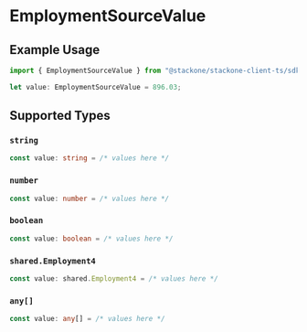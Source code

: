 # EmploymentSourceValue

## Example Usage

```typescript
import { EmploymentSourceValue } from "@stackone/stackone-client-ts/sdk/models/shared";

let value: EmploymentSourceValue = 896.03;
```

## Supported Types

### `string`

```typescript
const value: string = /* values here */
```

### `number`

```typescript
const value: number = /* values here */
```

### `boolean`

```typescript
const value: boolean = /* values here */
```

### `shared.Employment4`

```typescript
const value: shared.Employment4 = /* values here */
```

### `any[]`

```typescript
const value: any[] = /* values here */
```

